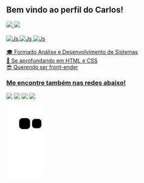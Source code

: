## Bem vindo ao perfil do Carlos!
<div>
  <a href="https://github.com/carl0owls">
  <img height="180em" src="https://github-readme-stats.vercel.app/api?username=carl0owls&show_icons=true&theme=synthwave&include_all_commits=true&count_private=true"/>
  <img height="180em" src="https://github-readme-stats.vercel.app/api/top-langs/?username=carl0owls&layout=compact&langs_count=6&theme=synthwave"/>
</div>
<div style="display: inline_block"><br>
  <img align="center" alt="Js" height="30" width="40" src="https://cdn.jsdelivr.net/gh/devicons/devicon/icons/photoshop/photoshop-line.svg">
  <img align="center" alt="Js" height="30" width="40" src="https://cdn.jsdelivr.net/gh/devicons/devicon/icons/windows8/windows8-original.svg">
  <img align="center" alt="Js" height="30" width="40" src="https://cdn.jsdelivr.net/gh/devicons/devicon/icons/canva/canva-original.svg">
</div>
 
 <br>
  🎓 Formado Análise e Desenvolvimento de Sistemas <br>
  🌱 Se aprofundando em HTML e CSS <br>
  😎 Querendo ser front-ender
  
  ### Me encontre também nas redes abaixo!
 
<div> 
  <a href="https://www.instagram.com/carl0owls/" target="_blank"><img src="https://img.shields.io/badge/-Instagram-%23E4405F?style=for-the-badge&logo=instagram&logoColor=white" target="_blank"></a>
 <a href="https://discord.gg/WK3kHDMv" target="_blank"><img src="https://img.shields.io/badge/Discord-7289DA?style=for-the-badge&logo=discord&logoColor=white" target="_blank"></a> 
 <a href = "mailto:carloshmtorr@gmail.com"><img src="https://img.shields.io/badge/-Gmail-%23333?style=for-the-badge&logo=gmail&logoColor=white" target="_blank"></a>
 <a href="https://www.linkedin.com/in/carl0owls/" target="_blank"><img src="https://img.shields.io/badge/-LinkedIn-%230077B5?style=for-the-badge&logo=linkedin&logoColor=white" target="_blank"></a> 
 
  ![Snake animation](https://github.com/carl0owls/carl0owls/blob/output/github-contribution-grid-snake.svg)

</div>

